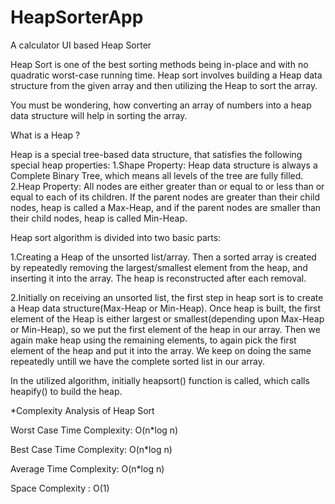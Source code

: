 # HeapSorterApp
A calculator UI based Heap Sorter

Heap Sort is one of the best sorting methods being in-place and with no quadratic worst-case running time. Heap sort involves building a Heap data structure from the given array and then utilizing the Heap to sort the array.

You must be wondering, how converting an array of numbers into a heap data structure will help in sorting the array.

What is a Heap ?

Heap is a special tree-based data structure, that satisfies the following special heap properties:
1.Shape Property: Heap data structure is always a Complete Binary Tree, which means all levels of the tree are fully filled.
2.Heap Property: All nodes are either greater than or equal to or less than or equal to each of its children. If the parent nodes are greater than their child nodes, heap is called a Max-Heap, and if the parent nodes are smaller than their child nodes, heap is called Min-Heap.


Heap sort algorithm is divided into two basic parts:

1.Creating a Heap of the unsorted list/array.
Then a sorted array is created by repeatedly removing the largest/smallest element from the heap, and inserting it into the array. The heap is reconstructed after each removal.

2.Initially on receiving an unsorted list, the first step in heap sort is to create a Heap data structure(Max-Heap or Min-Heap). Once heap is built, the first element of the Heap is either largest or smallest(depending upon Max-Heap or Min-Heap), so we put the first element of the heap in our array. Then we again make heap using the remaining elements, to again pick the first element of the heap and put it into the array. We keep on doing the same repeatedly untill we have the complete sorted list in our array.

In the utilized algorithm, initially heapsort() function is called, which calls heapify() to build the heap.

*Complexity Analysis of Heap Sort

Worst Case Time Complexity: O(n*log n)

Best Case Time Complexity: O(n*log n)

Average Time Complexity: O(n*log n)

Space Complexity : O(1)
